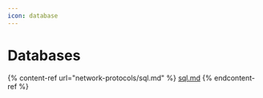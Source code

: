 ```yaml
---
icon: database
---
```


# Databases

{% content-ref url="network-protocols/sql.md" %}
[sql.md](network-protocols/sql.md)
{% endcontent-ref %}

